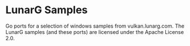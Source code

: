 # LunarG Samples

Go ports for a selection of windows samples from vulkan.lunarg.com.
 The LunarG samples (and these ports) are licensed under the Apache License 2.0.

